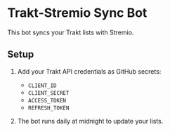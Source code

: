 # Trakt-Stremio Sync Bot

This bot syncs your Trakt lists with Stremio.

## Setup

1. Add your Trakt API credentials as GitHub secrets:
   - `CLIENT_ID`
   - `CLIENT_SECRET`
   - `ACCESS_TOKEN`
   - `REFRESH_TOKEN`

2. The bot runs daily at midnight to update your lists.
